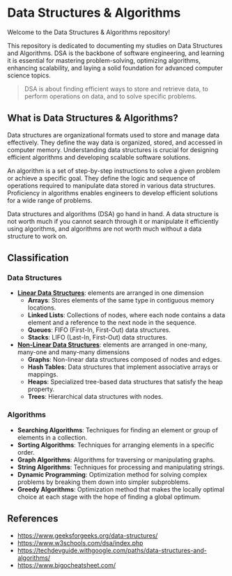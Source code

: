 # Data Structures & Algorithms

Welcome to the Data Structures & Algorithms repository!

This repository is dedicated to documenting my studies on Data Structures and Algorithms. DSA is the backbone of software engineering, and learning it is essential for mastering problem-solving, optimizing algorithms, enhancing scalability, and laying a solid foundation for advanced computer science topics.

> DSA is about finding efficient ways to store and retrieve data, to perform operations on data, and to solve specific problems.

## What is Data Structures & Algorithms?

Data structures are organizational formats used to store and manage data effectively. They define the way data is organized, stored, and accessed in computer memory. Understanding data structures is crucial for designing efficient algorithms and developing scalable software solutions.

An algorithm is a set of step-by-step instructions to solve a given problem or achieve a specific goal. They define the logic and sequence of operations required to manipulate data stored in various data structures. Proficiency in algorithms enables engineers to develop efficient solutions for a wide range of problems.

Data structures and algorithms (DSA) go hand in hand. A data structure is not worth much if you cannot search through it or manipulate it efficiently using algorithms, and algorithms are not worth much without a data structure to work on.

## Classification

### Data Structures

- [**Linear Data Structures**](/src/data-structures/linear/): elements are arranged in one dimension
  - **Arrays**: Stores elements of the same type in contiguous memory locations.
  - **Linked Lists**: Collections of nodes, where each node contains a data element and a reference to the next node in the sequence.
  - **Queues**: FIFO (First-In, First-Out) data structures.
  - **Stacks**: LIFO (Last-In, First-Out) data structures.
- [**Non-Linear Data Structures**](/src/data-structures/non-linear): elements are arranged in one-many, many-one and many-many dimensions
  - **Graphs**: Non-linear data structures composed of nodes and edges.
  - **Hash Tables**: Data structures that implement associative arrays or mappings.
  - **Heaps**: Specialized tree-based data structures that satisfy the heap property.
  - **Trees**: Hierarchical data structures with nodes.

### Algorithms

- **Searching Algorithms**: Techniques for finding an element or group of elements in a collection.
- **Sorting Algorithms**: Techniques for arranging elements in a specific order.
- **Graph Algorithms**: Algorithms for traversing or manipulating graphs.
- **String Algorithms**: Techniques for processing and manipulating strings.
- **Dynamic Programming**: Optimization method for solving complex problems by breaking them down into simpler subproblems.
- **Greedy Algorithms**: Optimization method that makes the locally optimal choice at each stage with the hope of finding a global optimum.

## References

- https://www.geeksforgeeks.org/data-structures/
- https://www.w3schools.com/dsa/index.php
- https://techdevguide.withgoogle.com/paths/data-structures-and-algorithms/
- https://www.bigocheatsheet.com/
